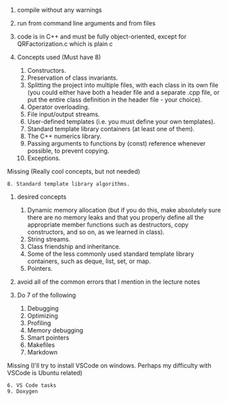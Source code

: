 1. compile without any warnings
1. run from command line arguments and from files
1. code is in C++ and must be fully object-oriented, except for QRFactorization.c which is plain c
1. Concepts used (Must have 8)

    1. Constructors.
    2. Preservation of class invariants.
    3. Splitting the project into multiple files, with each class in its own file (you could either have both a header file and a separate .cpp file, or put the entire class definition in the header file - your choice).
    4. Operator overloading.
    5. File input/output streams.
    6. User-defined templates (i.e. you must define your own templates).
    7. Standard template library containers (at least one of them).
    9. The C++ numerics library.
    10. Passing arguments to functions by (const) reference whenever possible, to prevent copying.
    11. Exceptions.

  Missing (Really cool concepts, but not needed)

    8. Standard template library algorithms.

1. desired concepts

    1. Dynamic memory allocation (but if you do this, make absolutely sure there are no memory leaks and that you properly define all the appropriate member functions such as destructors, copy constructors, and so on, as we learned in class).
    2. String streams.
    3. Class friendship and inheritance.
    4. Some of the less commonly used standard template library containers, such as deque, list, set, or map.
    5. Pointers.

1. avoid all of the common errors that I mention in the lecture notes
1. Do 7 of the following

    1. Debugging
    2. Optimizing
    3. Profiling
    4. Memory debugging
    5. Smart pointers
    7. Makefiles
    8. Markdown

  Missing (I'll try to install VSCode on windows. Perhaps my difficulty with VSCode is Ubuntu related)

    6. VS Code tasks
    9. Doxygen

